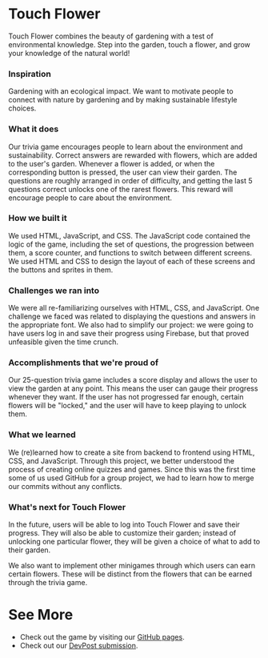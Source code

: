 # Touch Flower
Touch Flower combines the beauty of gardening with a test of environmental knowledge. Step into the garden, touch a flower, and grow your knowledge of the natural world!

### Inspiration
Gardening with an ecological impact. We want to motivate people to connect with nature by gardening and by making sustainable lifestyle choices.

### What it does
Our trivia game encourages people to learn about the environment and sustainability. Correct answers are rewarded with flowers, which are added to the user's garden. Whenever a flower is added, or when the corresponding button is pressed, the user can view their garden. The questions are roughly arranged in order of difficulty, and getting the last 5 questions correct unlocks one of the rarest flowers. This reward will encourage people to care about the environment.

### How we built it
We used HTML, JavaScript, and CSS. The JavaScript code contained the logic of the game, including the set of questions, the progression between them, a score counter, and functions to switch between different screens. We used HTML and CSS to design the layout of each of these screens and the buttons and sprites in them. 

### Challenges we ran into
We were all re-familiarizing ourselves with HTML, CSS, and JavaScript. One challenge we faced was related to displaying the questions and answers in the appropriate font. We also had to simplify our project: we were going to have users log in and save their progress using Firebase, but that proved unfeasible given the time crunch.

### Accomplishments that we're proud of
Our 25-question trivia game includes a score display and allows the user to view the garden at any point. This means the user can gauge their progress whenever they want. If the user has not progressed far enough, certain flowers will be "locked," and the user will have to keep playing to unlock them.

### What we learned
We (re)learned how to create a site from backend to frontend using HTML, CSS, and JavaScript. Through this project, we better understood the process of creating online quizzes and games. Since this was the first time some of us used GitHub for a group project, we had to learn how to merge our commits without any conflicts.

### What's next for Touch Flower
In the future, users will be able to log into Touch Flower and save their progress. They will also be able to customize their garden; instead of unlocking one particular flower, they will be given a choice of what to add to their garden.

We also want to implement other minigames through which users can earn certain flowers. These will be distinct from the flowers that can be earned through the trivia game.

# See More

- Check out the game by visiting our [GitHub pages](https://thealex7.github.io/VenusHacks2024/).
- Check out our [DevPost submission](https://devpost.com/software/touch-flower).